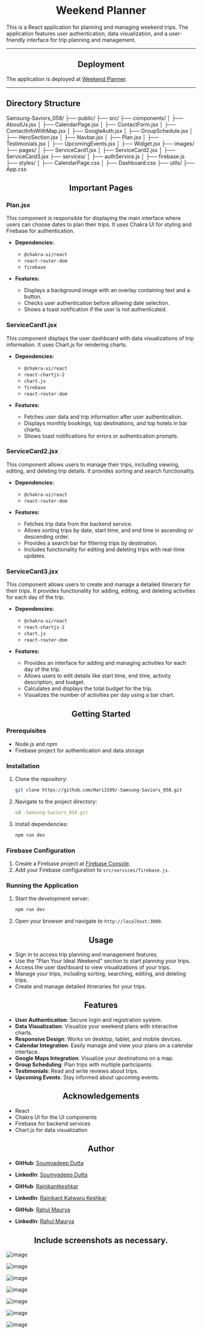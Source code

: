 <h1 align="center">Weekend Planner</h1>

This is a React application for planning and managing weekend trips. The application features user authentication, data visualization, and a user-friendly interface for trip planning and management.

---
<h2 align="center">Deployment</h2>

The application is deployed at [Weekend Planner](https://my-weekend-planner.netlify.app/).

---
## Directory Structure

Samsung-Saviors_058/
├── public/
├── src/
├── components/
│ ├── AboutUs.jsx
│ ├── CalendarPage.jsx
│ ├── ContactForm.jsx
│ ├── ContactInfoWithMap.jsx
│ ├── GoogleAuth.jsx
│ ├── GroupSchedule.jsx
│ ├── HeroSection.jsx
│ ├── Navbar.jsx
│ ├── Plan.jsx
│ ├── Testimonials.jsx
│ ├── UpcomingEvents.jsx
│ ├── Widget.jsx
├── images/
├── pages/
│ ├── ServiceCard1.jsx
│ ├── ServiceCard2.jsx
│ ├── ServiceCard3.jsx
├── services/
│ ├── authService.js
│ ├── firebase.js
├── styles/
│ ├── CalendarPage.css
│ ├── Dashboard.css
├── utils/
├── App.css

<h2 align="center">Important Pages</h2>

### Plan.jsx

This component is responsible for displaying the main interface where users can choose dates to plan their trips. It uses Chakra UI for styling and Firebase for authentication.

- **Dependencies:**
  - `@chakra-ui/react`
  - `react-router-dom`
  - `firebase`

- **Features:**
  - Displays a background image with an overlay containing text and a button.
  - Checks user authentication before allowing date selection.
  - Shows a toast notification if the user is not authenticated.

### ServiceCard1.jsx

This component displays the user dashboard with data visualizations of trip information. It uses Chart.js for rendering charts.

- **Dependencies:**
  - `@chakra-ui/react`
  - `react-chartjs-2`
  - `chart.js`
  - `firebase`
  - `react-router-dom`

- **Features:**
  - Fetches user data and trip information after user authentication.
  - Displays monthly bookings, top destinations, and top hotels in bar charts.
  - Shows toast notifications for errors or authentication prompts.

### ServiceCard2.jsx

This component allows users to manage their trips, including viewing, editing, and deleting trip details. It provides sorting and search functionality.

- **Dependencies:**
  - `@chakra-ui/react`
  - `react-router-dom`

- **Features:**
  - Fetches trip data from the backend service.
  - Allows sorting trips by date, start time, and end time in ascending or descending order.
  - Provides a search bar for filtering trips by destination.
  - Includes functionality for editing and deleting trips with real-time updates.

### ServiceCard3.jsx

This component allows users to create and manage a detailed itinerary for their trips. It provides functionality for adding, editing, and deleting activities for each day of the trip.

- **Dependencies:**
  - `@chakra-ui/react`
  - `react-chartjs-2`
  - `chart.js`
  - `react-router-dom`

- **Features:**
  - Provides an interface for adding and managing activities for each day of the trip.
  - Allows users to edit details like start time, end time, activity description, and budget.
  - Calculates and displays the total budget for the trip.
  - Visualizes the number of activities per day using a bar chart.

<h2 align="center"> Getting Started</h2>

### Prerequisites

- Node.js and npm
- Firebase project for authentication and data storage

### Installation

1. Clone the repository:
    ```bash
    git clone https://github.com/Hari3199/-Samsung-Saviors_058.git
    ```
2. Navigate to the project directory:
    ```bash
    cd -Samsung-Saviors_058.git
    ```
3. Install dependencies:
    ```bash
    npm run dev
    ```

### Firebase Configuration

1. Create a Firebase project at [Firebase Console](https://console.firebase.google.com/).
2. Add your Firebase configuration to `src/services/firebase.js`.

### Running the Application

1. Start the development server:
    ```bash
    npm run dev
    ```

2. Open your browser and navigate to `http://localhost:3000`.

<h2 align="center">Usage</h2>

- Sign in to access trip planning and management features.
- Use the "Plan Your Ideal Weekend" section to start planning your trips.
- Access the user dashboard to view visualizations of your trips.
- Manage your trips, including sorting, searching, editing, and deleting trips.
- Create and manage detailed itineraries for your trips.

<h2 align="center">Features</h2>


- **User Authentication**: Secure login and registration system.
- **Data Visualization**: Visualize your weekend plans with interactive charts.
- **Responsive Design**: Works on desktop, tablet, and mobile devices.
- **Calendar Integration**: Easily manage and view your plans on a calendar interface.
- **Google Maps Integration**: Visualize your destinations on a map.
- **Group Scheduling**: Plan trips with multiple participants.
- **Testimonials**: Read and write reviews about trips.
- **Upcoming Events**: Stay informed about upcoming events.




<h2 align="center">Acknowledgements</h2>

- React
- Chakra UI for the UI components
- Firebase for backend services
- Chart.js for data visualization

<h2 align="center">Author</h2>

- **GitHub**: [Soumyadeep Dutta](https://github.com/soumyadeepdutta7)
- **LinkedIn**: [Soumyadeep Dutta](https://www.linkedin.com/in/soumyadeep-dutta-b142581a1/)

- **GitHub**: [Rajnikantkeshkar](https://github.com/Rajnikantkeshkar)
- **LinkedIn**: [Rajnikant Katwaru Keshkar	](https://www.linkedin.com/in/rajnikant-keshkar-707239262/)

- **GitHub**: [Rahul Maurya](https://github.com/rmauryaa)
- **LinkedIn**: [Rahul Maurya	](https://www.linkedin.com/in/rmaurya/)

<h2 align="center">Include screenshots as necessary.</h2>

![image](https://github.com/Hari3199/-Samsung-Saviors_058/assets/120002835/1d1fffe3-d9fb-463a-83a3-3714620f0170)

![image](https://github.com/Hari3199/-Samsung-Saviors_058/assets/120002835/80f43a74-c709-4577-9680-f586db66f939)

![image](https://github.com/Hari3199/-Samsung-Saviors_058/assets/120002835/345996fc-c172-4222-a640-7accfa977bae)

![image](https://github.com/Hari3199/-Samsung-Saviors_058/assets/120002835/53103763-bda3-4a5e-bdc7-b8ca3021d359)

![image](https://github.com/Hari3199/-Samsung-Saviors_058/assets/120002835/a24c2431-d97e-4149-a780-d7b6d3886f79)

![image](https://github.com/Hari3199/-Samsung-Saviors_058/assets/120002835/0552301a-ec68-45b8-b0f4-7ecdebaf3f51)

![image](https://github.com/Hari3199/-Samsung-Saviors_058/assets/120002835/10966a4e-5111-4ffa-b2d6-029b4b334aa9)



